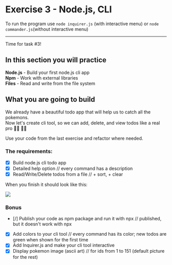 # Exercise 3 - Node.js, CLI

To run the program use `node inquirer.js` (with interactive menu) or `node commander.js`(without interactive menu)

-----

Time for task #3!<br>

## In this section you will practice

**Node.js** - Build your first node.js cli app <br>
**Npm** - Work with external libraries <br>
**Files** - Read and write from the file system <br>

## What you are going to build

We already have a beautiful todo app that will help us to catch all the pokemons. <br>
Now let's create cli tool, so we can add, delete, and view todos like a real pro 👩‍💻 🧑‍💻

Use your code from the last exercise and refactor where needed.

### The requirements:

- [x] Build node.js cli todo app
- [x] Detailed help option // every command has a description
- [x] Read/Write/Delete todos from a file // + sort, + clear

When you finish it should look like this:

![](../assets/cli.gif)

### Bonus

- [/] Publish your code as npm package and run it with npx // published, but it doesn't work with npx
- [x] Add colors to your cli tool // every command has its color; new todos are green when shown for the first time
- [x] Add Inquirer.js and make your cli tool interactive
- [x] Display pokemon image (ascii art) // for ids from 1 to 151 (default picture for the rest)
